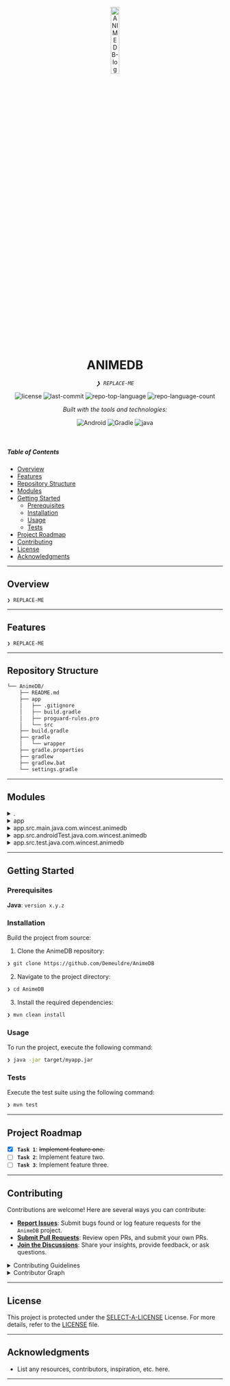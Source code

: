 <p align="center">
  <img src="https://img.icons8.com/?size=512&id=55494&format=png" width="20%" alt="ANIMEDB-logo">
</p>
<p align="center">
    <h1 align="center">ANIMEDB</h1>
</p>
<p align="center">
    <em><code>❯ REPLACE-ME</code></em>
</p>
<p align="center">
	<img src="https://img.shields.io/github/license/Demeuldre/AnimeDB?style=flat&logo=opensourceinitiative&logoColor=white&color=0080ff" alt="license">
	<img src="https://img.shields.io/github/last-commit/Demeuldre/AnimeDB?style=flat&logo=git&logoColor=white&color=0080ff" alt="last-commit">
	<img src="https://img.shields.io/github/languages/top/Demeuldre/AnimeDB?style=flat&color=0080ff" alt="repo-top-language">
	<img src="https://img.shields.io/github/languages/count/Demeuldre/AnimeDB?style=flat&color=0080ff" alt="repo-language-count">
</p>
<p align="center">
		<em>Built with the tools and technologies:</em>
</p>
<p align="center">
	<img src="https://img.shields.io/badge/Android-3DDC84.svg?style=flat&logo=Android&logoColor=white" alt="Android">
	<img src="https://img.shields.io/badge/Gradle-02303A.svg?style=flat&logo=Gradle&logoColor=white" alt="Gradle">
	<img src="https://img.shields.io/badge/java-%23ED8B00.svg?style=flat&logo=openjdk&logoColor=white" alt="java">
</p>

<br>

#####  Table of Contents

- [ Overview](#-overview)
- [ Features](#-features)
- [ Repository Structure](#-repository-structure)
- [ Modules](#-modules)
- [ Getting Started](#-getting-started)
    - [ Prerequisites](#-prerequisites)
    - [ Installation](#-installation)
    - [ Usage](#-usage)
    - [ Tests](#-tests)
- [ Project Roadmap](#-project-roadmap)
- [ Contributing](#-contributing)
- [ License](#-license)
- [ Acknowledgments](#-acknowledgments)

---

##  Overview

<code>❯ REPLACE-ME</code>

---

##  Features

<code>❯ REPLACE-ME</code>

---

##  Repository Structure

```sh
└── AnimeDB/
    ├── README.md
    ├── app
    │   ├── .gitignore
    │   ├── build.gradle
    │   ├── proguard-rules.pro
    │   └── src
    ├── build.gradle
    ├── gradle
    │   └── wrapper
    ├── gradle.properties
    ├── gradlew
    ├── gradlew.bat
    └── settings.gradle
```

---

##  Modules

<details closed><summary>.</summary>

| File | Summary |
| --- | --- |
| [gradlew.bat](https://github.com/Demeuldre/AnimeDB/blob/main/gradlew.bat) | <code>❯ REPLACE-ME</code> |
| [build.gradle](https://github.com/Demeuldre/AnimeDB/blob/main/build.gradle) | <code>❯ REPLACE-ME</code> |
| [settings.gradle](https://github.com/Demeuldre/AnimeDB/blob/main/settings.gradle) | <code>❯ REPLACE-ME</code> |

</details>

<details closed><summary>app</summary>

| File | Summary |
| --- | --- |
| [proguard-rules.pro](https://github.com/Demeuldre/AnimeDB/blob/main/app/proguard-rules.pro) | <code>❯ REPLACE-ME</code> |
| [build.gradle](https://github.com/Demeuldre/AnimeDB/blob/main/app/build.gradle) | <code>❯ REPLACE-ME</code> |

</details>

<details closed><summary>app.src.main.java.com.wincest.animedb</summary>

| File | Summary |
| --- | --- |
| [Anime.java](https://github.com/Demeuldre/AnimeDB/blob/main/app/src/main/java/com/wincest/animedb/Anime.java) | <code>❯ REPLACE-ME</code> |
| [MainActivity.java](https://github.com/Demeuldre/AnimeDB/blob/main/app/src/main/java/com/wincest/animedb/MainActivity.java) | <code>❯ REPLACE-ME</code> |
| [AnimeView.java](https://github.com/Demeuldre/AnimeDB/blob/main/app/src/main/java/com/wincest/animedb/AnimeView.java) | <code>❯ REPLACE-ME</code> |

</details>

<details closed><summary>app.src.androidTest.java.com.wincest.animedb</summary>

| File | Summary |
| --- | --- |
| [ExampleInstrumentedTest.java](https://github.com/Demeuldre/AnimeDB/blob/main/app/src/androidTest/java/com/wincest/animedb/ExampleInstrumentedTest.java) | <code>❯ REPLACE-ME</code> |

</details>

<details closed><summary>app.src.test.java.com.wincest.animedb</summary>

| File | Summary |
| --- | --- |
| [ExampleUnitTest.java](https://github.com/Demeuldre/AnimeDB/blob/main/app/src/test/java/com/wincest/animedb/ExampleUnitTest.java) | <code>❯ REPLACE-ME</code> |

</details>

---

##  Getting Started

###  Prerequisites

**Java**: `version x.y.z`

###  Installation

Build the project from source:

1. Clone the AnimeDB repository:
```sh
❯ git clone https://github.com/Demeuldre/AnimeDB
```

2. Navigate to the project directory:
```sh
❯ cd AnimeDB
```

3. Install the required dependencies:
```sh
❯ mvn clean install
```

###  Usage

To run the project, execute the following command:

```sh
❯ java -jar target/myapp.jar
```

###  Tests

Execute the test suite using the following command:

```sh
❯ mvn test
```

---

##  Project Roadmap

- [X] **`Task 1`**: <strike>Implement feature one.</strike>
- [ ] **`Task 2`**: Implement feature two.
- [ ] **`Task 3`**: Implement feature three.

---

##  Contributing

Contributions are welcome! Here are several ways you can contribute:

- **[Report Issues](https://github.com/Demeuldre/AnimeDB/issues)**: Submit bugs found or log feature requests for the `AnimeDB` project.
- **[Submit Pull Requests](https://github.com/Demeuldre/AnimeDB/blob/main/CONTRIBUTING.md)**: Review open PRs, and submit your own PRs.
- **[Join the Discussions](https://github.com/Demeuldre/AnimeDB/discussions)**: Share your insights, provide feedback, or ask questions.

<details closed>
<summary>Contributing Guidelines</summary>

1. **Fork the Repository**: Start by forking the project repository to your github account.
2. **Clone Locally**: Clone the forked repository to your local machine using a git client.
   ```sh
   git clone https://github.com/Demeuldre/AnimeDB
   ```
3. **Create a New Branch**: Always work on a new branch, giving it a descriptive name.
   ```sh
   git checkout -b new-feature-x
   ```
4. **Make Your Changes**: Develop and test your changes locally.
5. **Commit Your Changes**: Commit with a clear message describing your updates.
   ```sh
   git commit -m 'Implemented new feature x.'
   ```
6. **Push to github**: Push the changes to your forked repository.
   ```sh
   git push origin new-feature-x
   ```
7. **Submit a Pull Request**: Create a PR against the original project repository. Clearly describe the changes and their motivations.
8. **Review**: Once your PR is reviewed and approved, it will be merged into the main branch. Congratulations on your contribution!
</details>

<details closed>
<summary>Contributor Graph</summary>
<br>
<p align="left">
   <a href="https://github.com{/Demeuldre/AnimeDB/}graphs/contributors">
      <img src="https://contrib.rocks/image?repo=Demeuldre/AnimeDB">
   </a>
</p>
</details>

---

##  License

This project is protected under the [SELECT-A-LICENSE](https://choosealicense.com/licenses) License. For more details, refer to the [LICENSE](https://choosealicense.com/licenses/) file.

---

##  Acknowledgments

- List any resources, contributors, inspiration, etc. here.

---
